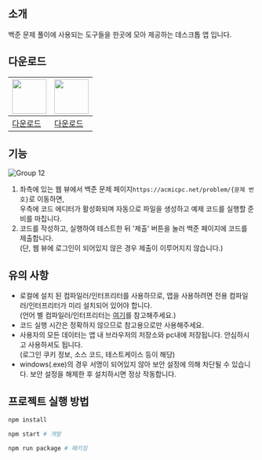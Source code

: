 ## 소개

백준 문제 풀이에 사용되는 도구들을 한곳에 모아 제공하는 데스크톱 앱 입니다.

## 다운로드

|<img width="70px" src="https://github.com/user-attachments/assets/b3d81a17-25cd-4862-8a4b-baacb233a3ea"/>|<img width="70px" src="https://github.com/user-attachments/assets/31a67d43-efe4-43ba-88f1-d9288a067139"/>|
|-|-|
|[다운로드](https://github.com/junghyunbak/boj-ide/releases/download/1.15.21/BOJ-IDE-1.15.21.dmg)|[다운로드](BOJ-IDE-setup-1.15.21.exe)|

## 기능

![Group 12](https://github.com/user-attachments/assets/e707716a-8894-424c-b34a-99d88ac83804)

1. 좌측에 있는 웹 뷰에서 백준 문제 페이지`https://acmicpc.net/problem/{문제 번호}`로 이동하면,<br/>우측에 코드 에디터가 활성화되며 자동으로 파일을 생성하고 예제 코드를 실행할 준비를 마칩니다.
2. 코드를 작성하고, 실행하여 테스트한 뒤 '제출' 버튼을 눌러 백준 페이지에 코드를 제출합니다.<br/>(단, 웹 뷰에 로그인이 되어있지 않은 경우 제출이 이루어지지 않습니다.)

## 유의 사항

* 로컬에 설치 된 컴파일러/인터프리터를 사용하므로, 앱을 사용하려면 전용 컴파일러/인터프리터가 미리 설치되어 있어야 합니다.<br/>(언어 별 컴파일러/인터프리터는 [여기](https://boj-ide.gitbook.io/boj-ide-docs/note/cli)를 참고해주세요.)
* 코드 실행 시간은 정확하지 않으므로 참고용으로만 사용해주세요.
* 사용자의 모든 데이터는 앱 내 브라우저의 저장소와 pc내에 저장됩니다. 안심하시고 사용하셔도 됩니다.<br/>(로그인 쿠키 정보, 소스 코드, 테스트케이스 등이 해당)
* windows(.exe)의 경우 서명이 되어있지 않아 보안 설정에 의해 차단될 수 있습니다. 보안 설정을 해제한 후 설치하시면 정상 작동합니다.

## 프로젝트 실행 방법

```bash
npm install

npm start # 개발

npm run package # 패키징
```

